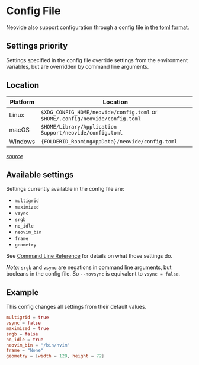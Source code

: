 # Config File

Neovide also support configuration through a config file in [the toml format](https://toml.io).

## Settings priority

Settings specified in the config file override settings from the environment variables, but are
overridden by command line arguments.

## Location

|Platform|Location|
|--------|-----|
|Linux|`$XDG_CONFIG_HOME/neovide/config.toml` or `$HOME/.config/neovide/config.toml`|
|macOS|`$HOME/Library/Application Support/neovide/config.toml`|
|Windows|`{FOLDERID_RoamingAppData}/neovide/config.toml`|

[*source*](https://docs.rs/dirs/5.0.0/dirs/fn.config_dir.html)

## Available settings

Settings currently available in the config file are:

- `multigrid`
- `maximized`
- `vsync`
- `srgb`
- `no_idle`
- `neovim_bin`
- `frame`
- `geometry`

See [Command Line Reference](command-line-reference.md) for details on what those settings do.

*Note:* `srgb` and `vsync` are negations in command line arguments, but booleans in the config file.
So `--novsync` is equivalent to `vsync = false`.

## Example

This config changes all settings from their default values.

```toml
multigrid = true
vsync = false
maximized = true
srgb = false
no_idle = true
neovim_bin = "/bin/nvim"
frame = "None"
geometry = {width = 128, height = 72}
```
